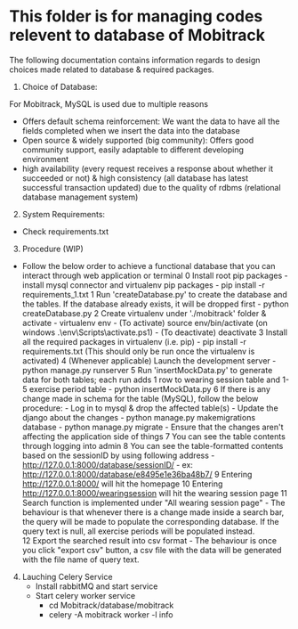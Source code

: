 # This folder is for managing codes relevent to database of Mobitrack

The following documentation contains information regards to design choices made related to database & required packages.

1. Choice of Database: 

For Mobitrack, MySQL is used due to multiple reasons
- Offers default schema reinforcement: We want the data to have all the fields completed when we insert the data into the database
- Open source & widely supported (big community): Offers good community support, easily adaptable to different developing environment
- high availability (every request receives a response about whether it succeeded or not) & high consistency (all database has latest successful transaction updated) due to the quality of rdbms (relational database management system)
	
2. System Requirements:
- Check requirements.txt

3. Procedure (WIP)
- Follow the below order to achieve a functional database that you can interact through web application or terminal
	0 Install root pip packages
		- install mysql connector and virtualenv pip packages
		- pip install -r requirements_1.txt
	1 Run 'createDatabase.py' to create the database and the tables. If the database already exists, it will be dropped first
		- python createDatabase.py
	2 Create virtualenv under './mobitrack' folder & activate
		- virtualenv env
		- (To activate) source env/bin/activate (on windows .\env\Scripts\activate.ps1)
		- (To deactivate) deactivate
	3 Install all the required packages in virtualenv (i.e. pip)
		- pip install -r requirements.txt (This should only be run once the virtualenv is activated)
	4 (Whenever applicable) Launch the development server
		- python manage.py runserver
	5 Run 'insertMockData.py' to generate data for both tables; each run adds 1 row to wearing session table and 1-5 exercise period table
		- python insertMockData.py
	6 If there is any change made in schema for the table (MySQL), follow the below procedure:
		- Log in to mysql & drop the affected table(s)
		- Update the django about the changes
			- python manage.py makemigrations database
			- python manage.py migrate
		- Ensure that the changes aren't affecting the application side of things
	7 You can see the table contents through logging into admin
	8 You can see the table-formatted contents based on the sessionID by using following address
		- http://127.0.0.1:8000/database/sessionID/
		- ex: http://127.0.0.1:8000/database/e8495e1e36ba48b7/
	9 Entering http://127.0.0.1:8000/ will hit the homepage
	10 Entering http://127.0.0.1:8000/wearingsession will hit the wearing session page
	11 Search function is implemented under "All wearing session page"
		- The behaviour is that whenever there is a change made inside a search bar, the query will be made to populate the corresponding database. If the query text is null, all exercise periods will be populated instead.	
	12 Export the searched result into csv format
		- The behaviour is once you click "export csv" button, a csv file with the data will be generated with the file name of query text.
			

4. Lauching Celery Service
	- Install rabbitMQ and start service
	- Start celery worker service
		- cd Mobitrack/database/mobitrack
		- celery -A mobitrack worker -l info
